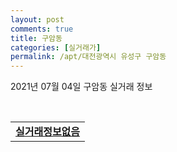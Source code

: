```yaml
---
layout: post
comments: true
title: 구암동
categories: [실거래가]
permalink: /apt/대전광역시 유성구 구암동
---
```


2021년 07월 04일 구암동 실거래 정보

<script type="text/javascript">
  google.charts.load('current', {'packages':['corechart']});
  google.charts.setOnLoadCallback(drawChart);

  function drawChart() {
    var data = google.visualization.arrayToDataTable([['거래일', '매매', '전월세', '전매'], ['20-07', 7, 4, 0], ['20-08', 8, 0, 0], ['20-09', 1, 2, 0], ['20-10', 3, 3, 0], ['20-11', 5, 4, 0], ['20-12', 7, 5, 0], ['21-01', 5, 1, 0], ['21-02', 3, 2, 0], ['21-03', 4, 7, 0], ['21-04', 2, 2, 0], ['21-05', 5, 5, 0], ['21-06', 4, 1, 0]]);

    var options = {
      title: '최근 유형별 거래량 추이',
      legend: { position: 'bottom' }
    };

    var chart = new google.visualization.LineChart(document.getElementById('columnchart_material'));
    chart.draw(data, (options));
  }
</script>

<div id="columnchart_material" style="width: 95%; margin-left: -35px; display: block"></div>
<br>
<table>
  <tr>
    <td colspan="4" style="font-weight: bold;"><a href="https://search.naver.com/search.naver?query=구암동 실거래정보없음">실거래정보없음</a></td>
  </tr>
    
</table>
    